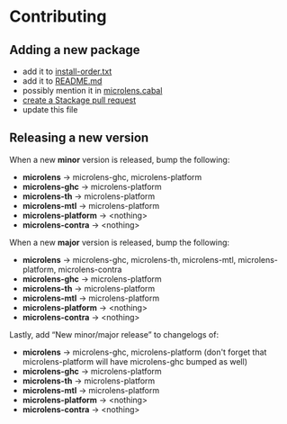 # Contributing

## Adding a new package

  * add it to [install-order.txt](install-order.txt)
  * add it to [README.md](README.md)
  * possibly mention it in [microlens.cabal](microlens/microlens.cabal)
  * [create a Stackage pull request](https://github.com/fpco/stackage/edit/master/build-constraints.yaml)
  * update this file

## Releasing a new version

When a new **minor** version is released, bump the following:

  * **microlens** → microlens-ghc, microlens-platform
  * **microlens-ghc** → microlens-platform
  * **microlens-th** → microlens-platform
  * **microlens-mtl** → microlens-platform
  * **microlens-platform** → \<nothing\>
  * **microlens-contra** → \<nothing\>

When a new **major** version is released, bump the following:

  * **microlens** → microlens-ghc, microlens-th, microlens-mtl, microlens-platform, microlens-contra
  * **microlens-ghc** → microlens-platform
  * **microlens-th** → microlens-platform
  * **microlens-mtl** → microlens-platform
  * **microlens-platform** → \<nothing\>
  * **microlens-contra** → \<nothing\>

Lastly, add “New minor/major release” to changelogs of:

  * **microlens** → microlens-ghc, microlens-platform (don't forget that microlens-platform will have microlens-ghc bumped as well)
  * **microlens-ghc** → microlens-platform
  * **microlens-th** → microlens-platform
  * **microlens-mtl** → microlens-platform
  * **microlens-platform** → \<nothing\>
  * **microlens-contra** → \<nothing\>
